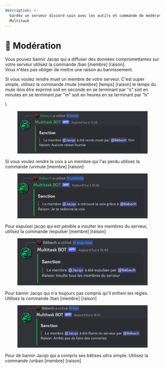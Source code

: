 ```yaml
---
description: >-
  Gardez un serveur discord sain avec les outils et commande de modération de
  Multitask
---
```


# 🔨 Modération

Vous pouvez bannir Jacqo qui a diffuser des données compromettantes sur votre serveur utilisez la commande /ban \[membre] \[raison].\
Vous n'êtes pas obliger de mettre une raison au bannissement.



Si vous voulez rendre muet un membre de votre serveur. C'est super simple, utilisez la commande /mute \[membre] \[temps] \[raison] le temps du mute dois être exprimé soit en seconde en se terminant par "s" soit en minutes en se terminant par "m" soit en heures en se terminant par "h"

\


<figure><img src="../.gitbook/assets/image (2).png" alt=""><figcaption></figcaption></figure>

Si vous voulez rendre la voix a un membre qui l'as perdu utilisez la commande /unmute \[membre] \[raison]

<figure><img src="../.gitbook/assets/image (3).png" alt=""><figcaption></figcaption></figure>

Pour expulser jacqo qui est pénible a insulter les membres du serveur, utilisez la commande /expulser \[membre] \[raison]

<figure><img src="../.gitbook/assets/image (6).png" alt=""><figcaption></figcaption></figure>

Pour bannir Jacqo qui n'a toujours pas compris qu'il enfrein les règles. Utilisez la commande /ban \[membre] \[raison]

<figure><img src="../.gitbook/assets/image (7).png" alt=""><figcaption></figcaption></figure>



Pour dé bannir Jacqo qui a compris ses bêtises ultra simple. Utilisez la commande /unban \[membre] \[raison]

